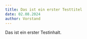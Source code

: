 ```yaml
---
title: Das ist ein erster Testtitel
date: 02.08.2024
author: Vorstand
---
```


Das ist ein erster Testinhalt.
